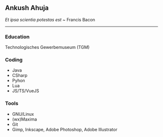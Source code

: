 ## Ankush Ahuja
*Et ipsa scientia potestas est* ~ Francis Bacon

<hr/>

### Education
Technologisches Gewerbemuseum (TGM)

### Coding
+ Java
+ CSharp
+ Pyhon
+ Lua
+ JS/TS/VueJS

### Tools
+ GNU/Linux
+ (wx)Maxima
+ Git
+ Gimp, Inkscape, Adobe Photoshop, Adobe Illustrator
